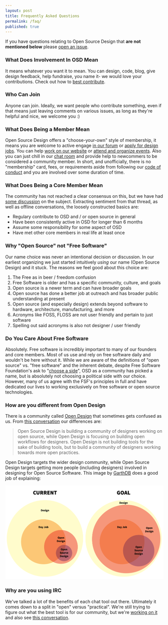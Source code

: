 ```yaml
---
layout: post
title: Frequently Asked Questions
permalink: /faq/
published: true
---
```


If you have questions relating to Open Source Design that **are not mentioned 
below** please [open an issue](https://github.com/opensourcedesign/organization).

### What Does Involvement In OSD Mean

It means whatever you want it to mean. You can design, code, blog, give design 
feedback, help fundraise, you name it- we would love your contributions. Check
out how to [best contribute](/contribute/).

### Who Can Join

Anyone can join. Ideally, we want people who contribute something, even if that
means just leaving comments on various issues, as long as they're helpful and
nice, we welcome you :)

### What Does Being a Member Mean

Open Source Design offers a "choose-your-own" style of membership, it means you
are welcome to active engage [in our forum](https://discourse.opensourcedesign.net) or [apply for design jobs](/jobs/). You can help [work on our website](https://github.com/opensourcedesign/opensourcedesign.github.io/issues) or [attend and organize events](/events/). Also you can just chill in our [chat room](http://chat.opensourcedesign.net) and provide help to newcommers to be considered a community member. In short, and unofficially, there is no "membership" card, fees, or requirements aside from following our [code of conduct](/code-of-conduct/) and you are involved over some duration of time.

### What Does Being a Core Member Mean

The community has not reached a clear consensus on this, but we have had [some discussion](
https://github.com/opensourcedesign/organization/issues/61) on the subject. Extracting sentiment from that thread, as well as offline conversations, the loosely constructed basics are:

- Regulary contribute to OSD and / or open source in general
- Have been consistently active in OSD for longer than 6 months
- Assume some responsibility for some aspect of OSD
- Have met other core members in real life at least once

### Why "Open Source" not "Free Software"

Our name choice was never an intentional decision or discussion. In our earliest
organizing we just started intuitively *using* our name (Open Source Design) and
it stuck. The reasons we feel good about this choice are:

1. The Free as in beer / freedom confusion
2. Free Software is older and has a specific community, culture, and goals
3. Open source is a newer term and can have broader goals
4. Open source has done a better job at outreach and has broader public
   understanding at present
5. Open source (and especially design) extends beyond software to hardware, architecture, manufacturing, and more
6. Acronyms like FOSS, FLOSS are not user friendly and pertain to just software
7. Spelling out said acronyms is also not designer / user friendly

### Do You Care About Free Software

Absolutely. Free software is incredibly important to many of our founders and core
members. Most of us use and rely on free software daily and wouldn't be here without it. While we are aware of the definitions of "open source" vs. "free software" and the inherent debate, despite Free Software Foundation's ask to "[choose a side](https://www.gnu.org/philosophy/open-source-misses-the-point.html)", OSD as a community has picked a name, but is absolutely not choosing a political side with our choice. However, many of us agree with the FSF's principles in full and have dedicated our lives to working exclusively on free software or open source technologies.

### How are you different from Open Design

There is a community called [Open Design](http://opendesign.foundation) that
sometimes gets confused as us. From [this conversation](https://github.com/opensourcedesign/resources/issues/14) our differences are:

> Open Source Design is building a community of designers working on open
> source, while Open Design is focusing on building open workflows for
> designers.  Open Design is not building tools for the sake of building tools,
> but to build a community of designers working towards more open practices. 

Open Design targets the wider design community, while Open Source Design targets
getting more people (including designers) involved in designing for Open Source
Software. This image by [GarthDB](http://garthdb.com) does a good job of
explaining:

![differences](/images/osd-vs-od.png)

###  Why are you using IRC

We've talked a lot of the benefits of each chat tool out there. Ultimately it
comes down to a split in "open" versus "practical". We're still trying to figure
out what the best tool is for our community, but we're [working on
it](https://github.com/opensourcedesign/slick) and also see [this conversation](https://github.com/DesignOpen/designopen.github.io/issues/195).
